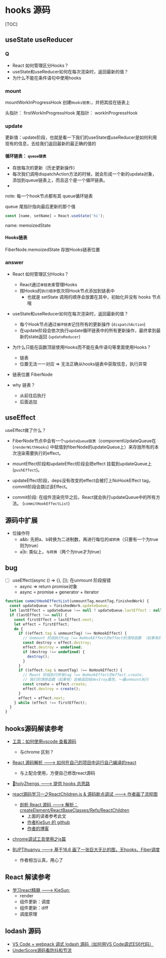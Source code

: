 # hooks 源码
[TOC]

## useState useReducer

### Q
- React 如何管理区分Hooks？
- useState和useReducer如何在每次渲染时，返回最新的值？
- 为什么不能在条件语句中使用hooks

### mount
mountWorkInProgressHook 创建`Hooks链表`:，并把其挂在链表上

头指针： firstWorkInProgressHook
尾指针： workInProgressHook

### update
更新值：update阶段，也就是看一下我们的useState或useReducer是如何利用现有的信息，去给我们返回最新的最正确的值的

#### 循环链表： `queue链表`
  - 存放每次的更新（历史更新操作）
  - 每次我们调用dispatchAction方法的时候，就会形成一个新的updata对象，添加到queue链表上，而且这个是一个循环链表。
  - 

note: 每一个hook节点都有其 queue循环链表

queue 尾指针指向最后更新的那个值

```js
const [name, setName] = React.useState('hi');
```
name: memoizedState

#### Hooks链表
FiberNode.memoizedState 存放Hooks链表位置

### answer
- React 如何管理区分Hooks？
  - React通过`单链表`来管理Hooks
  - 按Hooks的`执行顺序`依次将Hook节点添加到链表中
    - 也就是 setState 调用的顺序会放置在其中，初始化并没有 hooks 节点哦

- useState和useReducer如何在每次渲染时，返回最新的值？
  - 每个Hook节点通过`循环链表`记住所有的更新操作 (`dispatchAction`)
  - 在update阶段会依次执行update循环链表中的所有更新操作，最终拿到最新的state返回 (`updateReducer`)

- 为什么只能在函数顶层使用Hooks而不能在条件语句等里面使用Hooks？
  - 链表
  - 位置无法一一对应 => 无法正确从hooks链表中获取信息，执行异常

- 链表位置
FiberNode

- why 链表？
  - 从前往后执行
  - 后面追加


## useEffect
useEffect做了什么？

- FiberNode节点中会有一个`updateQueue链表`（componentUpdateQueue在 (`renderWithHooks`) 中赋值到fiberNode的updateQueue上）来存放所有的本次渲染需要执行的effect。

- mountEffect阶段和updateEffect阶段会把effect 挂载到updateQueue上 (`pushEffect`)。
- updateEffect阶段，deps没有改变的effect会被打上NoHookEffect tag，commit阶段会跳过该Effect。
- commit阶段: 在组件渲染完毕之后，React就会执行updateQueue中的所有方法。 (`commitHookEffectList`)


## 源码中扩展
- 位操作符
  - a&b: 先把a、b转换为二进制数，再进行每位的`或转换`（只要有一个为true则为true）
  - a|b: 类似上，`与转换`（两个为true才为true）


## bug
- [ ] useEffect(async () => {}, []); 在unmount 阶段报错
  - async => return promise对象
  - async = promise + generator + iterator
```js
function commitHookEffectList(unmountTag,mountTag,finishedWork) {
  const updateQueue = finishedWork.updateQueue;
  let lastEffect = updateQueue !== null ? updateQueue.lastEffect : null;
  if (lastEffect !== null) {
    const firstEffect = lastEffect.next;
    let effect = firstEffect;
    do {
      if ((effect.tag & unmountTag) !== NoHookEffect) {
        // Unmount 阶段执行tag !== NoHookEffect的effect的清除函数 （如果有的话）
        const destroy = effect.destroy;
        effect.destroy = undefined;
        if (destroy !== undefined) {
          destroy();
        }
      }
      if ((effect.tag & mountTag) !== NoHookEffect) {
        // Mount 阶段执行所有tag !== NoHookEffect的effect.create，
        // 我们的清除函数（如果有）会被返回给destroy属性，一遍unmount执行
        const create = effect.create;
        effect.destroy = create();
      }
      effect = effect.next;
    } while (effect !== firstEffect);
  }
}
```


## hooks源码解读参考
- [工具：如何使用vscode 查看源码](https://juejin.im/post/6844903876026777607#heading-2)
  - 与chrome 区别？
- [React 源码解析 ---> 如何在自己的项目中运行自己编译的react](https://blog.csdn.net/qq_32281471/article/details/94968617?utm_medium=distribute.pc_relevant_t0.none-task-blog-BlogCommendFromMachineLearnPai2-1.compare&depth_1-utm_source=distribute.pc_relevant_t0.none-task-blog-BlogCommendFromMachineLearnPai2-1.compare)
  - 与上配合使用，方便自己修改react源码

- [🍼holyZhengs ---> 提供 hooks 总思路](https://juejin.im/post/6844904080758800392)

- [react源码学习一之ReactChildren.js & 源码断点调试 ---> 作者画了流程图](https://blog.csdn.net/royasongsong/article/details/106874428)
  - [剖析 React 源码 ---> 解析：createElement/ReactBaseClasses/Refs/ReactChildren](https://juejin.im/post/6844903829704540174)
    - 上面的读者参考此文
    - [作者KieSun 的 github](https://github.com/KieSun/react-interpretation)
    - [作者的博客](https://github.com/KieSun/Dream)
- [chrome调试工具使用之js篇](https://blog.csdn.net/userkang/article/details/85252644)

- [BUPTlhuanyu ---> 基于16.6 画了一张巨大无比的图，无hooks、Fiber调度](https://github.com/BUPTlhuanyu/ReactNote)    
  - 作者相当认真，用心了  

## React 解读参考
- [学习react精髓 ---> KieSun:](https://github.com/KieSun/learn-react-essence)
  - render
  - 组件更新：调度
  - 组件更新：diff
  - 调度原理
      

## lodash 源码
- [VS Code + webpack 调式 lodash 源码（如何用VS Code调式ES6代码）](https://segmentfault.com/a/1190000012621745)  
- [UnderScore源码看防抖和节流](https://juejin.im/post/6844903768962629639)